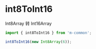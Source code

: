 # int8ToInt16

Int8Array 转 Int16Array

```js
import { int8ToInt16 } from 'm-common';

int8ToInt16(new Int8Array(6));
```

